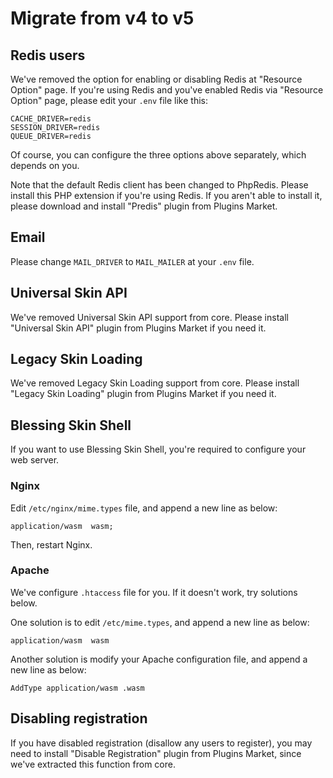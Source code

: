 # Migrate from v4 to v5

## Redis users

We've removed the option for enabling or disabling Redis at "Resource Option" page. If you're using Redis and you've enabled Redis via "Resource Option" page, please edit your `.env` file like this:

```
CACHE_DRIVER=redis
SESSION_DRIVER=redis
QUEUE_DRIVER=redis
```

Of course, you can configure the three options above separately, which depends on you.

Note that the default Redis client has been changed to PhpRedis. Please install this PHP extension if you're using Redis. If you aren't able to install it, please download and install "Predis" plugin from Plugins Market.

## Email

Please change `MAIL_DRIVER` to `MAIL_MAILER` at your `.env` file.

## Universal Skin API

We've removed Universal Skin API support from core. Please install "Universal Skin API" plugin from Plugins Market if you need it.

## Legacy Skin Loading

We've removed Legacy Skin Loading support from core. Please install "Legacy Skin Loading" plugin from Plugins Market if you need it.

## Blessing Skin Shell

If you want to use Blessing Skin Shell, you're required to configure your web server.

### Nginx

Edit `/etc/nginx/mime.types` file, and append a new line as below:

```
application/wasm  wasm;
```

Then, restart Nginx.

### Apache

We've configure `.htaccess` file for you. If it doesn't work, try solutions below.

One solution is to edit `/etc/mime.types`, and append a new line as below:

```
application/wasm  wasm
```

Another solution is modify your Apache configuration file, and append a new line as below:

```
AddType application/wasm .wasm
```

## Disabling registration

If you have disabled registration (disallow any users to register), you may need to install "Disable Registration" plugin from Plugins Market, since we've extracted this function from core.